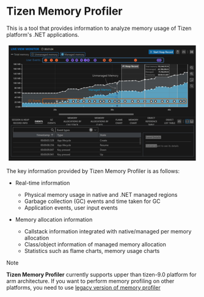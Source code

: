 
# Tizen Memory Profiler

This is a tool that provides information to analyze memory usage of Tizen platform's .NET applications.


![default screen view](./images/live_view_screen_nametag.png)

The key information provided by Tizen Memory Profiler is as follows:


- Real-time information
   - Physical memory usage in native and .NET managed regions
   - Garbage collection (GC) events and time taken for GC
   - Application events, user input events

- Memory allocation information
   - Callstack information integrated with native/managed per memory allocation
   - Class/object information of managed memory allocation
   - Statistics such as flame charts, memory usage charts


> [!NOTE]
> **Tizen Memory Profiler** currently supports upper than tizen-9.0 platform for arm architecture.
> If you want to perform memory profiling on other platforms, you need to use [legacy version of memory profiler](../memory-profiler.md)
